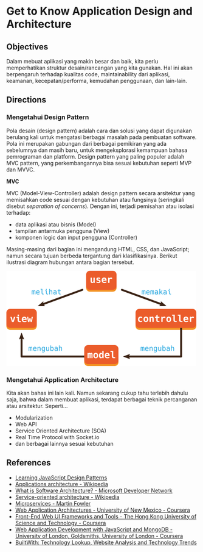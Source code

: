 # Get to Know Application Design and Architecture

## Objectives

Dalam mebuat aplikasi yang makin besar dan baik, kita perlu memperhatikan struktur desain/rancangan yang kita gunakan. Hal ini akan berpengaruh terhadap kualitas code, maintainability dari aplikasi, keamanan, kecepatan/performa, kemudahan penggunaan, dan lain-lain.

## Directions

### Mengetahui Design Pattern

Pola desain (design pattern) adalah cara dan solusi yang dapat digunakan berulang kali untuk mengatasi berbagai masalah pada pembuatan software. Pola ini merupakan gabungan dari berbagai pemikiran yang ada sebelumnya dan masih baru, untuk mengeksplorasi kemampuan bahasa pemrograman dan platform. Design pattern yang paling populer adalah MVC pattern, yang perkembangannya bisa sesuai kebutuhan seperti MVP dan MVVC.

**MVC**

MVC (Model-View-Controller)
adalah design pattern secara arsitektur yang memisahkan code sesuai dengan kebutuhan atau fungsinya (seringkali disebut _separation of concerns_). Dengan ini, terjadi pemisahan atau isolasi terhadap:

- data aplikasi atau bisnis (Model)
- tampilan antarmuka pengguna (View)
- komponen logic dan input pengguna (Controller)

Masing-masing dari bagian ini mengandung HTML, CSS, dan JavaScript; namun secara tujuan berbeda tergantung dari klasifikasinya. Berikut ilustrasi diagram hubungan antara bagian tersebut.

![MVC Diagram](assets/mvc-diagram.png)

### Mengetahui Application Architecture

Kita akan bahas ini lain kali. Namun sekarang cukup tahu terlebih dahulu saja, bahwa dalam membuat aplikasi, terdapat berbagai teknik percanganan atau arsitektur. Seperti...

- Modularization
- Web API
- Service Oriented Architecture (SOA)
- Real Time Protocol with Socket.io
- dan berbagai lainnya sesuai kebutuhan

## References

- [Learning JavaScript Design Patterns](http://addyosmani.com/resources/essentialjsdesignpatterns/book)
- [Applications architecture - Wikipedia](https://en.wikipedia.org/wiki/Applications_architecture)
- [What is Software Architecture? - Microsoft Developer Network](https://msdn.microsoft.com/en-us/library/ee658098.aspx)
- [Service-oriented architecture - Wikipedia](https://en.wikipedia.org/wiki/Service-oriented_architecture)
- [Microservices - Martin Fowler](http://martinfowler.com/articles/microservices.html)
- [Web Application Architectures - University of New Mexico - Coursera](https://www.coursera.org/course/webapplications)
- [Front-End Web UI Frameworks and Tools - The Hong Kong University of Science and Technology - Coursera](https://www.coursera.org/learn/web-frameworks)
- [Web Application Development with JavaScript and MongoDB - University of London, Goldsmiths, University of London - Coursera](https://www.coursera.org/learn/web-application-development)
- [BuiltWith: Technology Lookup, Website Analysis and Technology Trends](http://builtwith.com)
